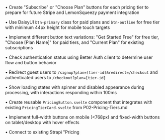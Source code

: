 • Create "Subscribe" or "Choose Plan" buttons for each pricing tier to prepare for future Stripe and LemonSqueezy payment integration

• Use DaisyUI `btn-primary` class for paid plans and `btn-outline` for free tier with minimum 44px height for mobile touch targets

• Implement different button text variations: "Get Started Free" for free tier, "Choose [Plan Name]" for paid tiers, and "Current Plan" for existing subscriptions

• Check authentication status using Better Auth client to determine user flow and button behavior

• Redirect guest users to `/signup?plan=[tier-id]&redirect=/checkout` and authenticated users to `/checkout?plan=[tier-id]`

• Show loading states with spinner and disabled appearance during processing, with interactions responding within 100ms

• Create reusable `PricingButton.svelte` component that integrates with existing `PricingTierCard.svelte` from P02-Pricing-Tiers.md

• Implement full-width buttons on mobile (<768px) and fixed-width buttons on tablet/desktop with hover effects

• Connect to existing Strapi "Pricing